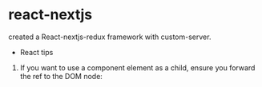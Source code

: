 # react-nextjs

created a React-nextjs-redux framework with custom-server. 

* React tips
1. If you want to use a component element as a child, ensure you forward the ref to the DOM node: